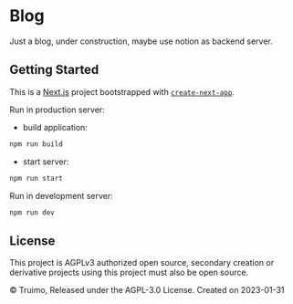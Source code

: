 # Blog
Just a blog, under construction, maybe use notion as backend server.

## Getting Started
This is a [Next.js](https://nextjs.org/) project bootstrapped with [`create-next-app`](https://github.com/vercel/next.js/tree/canary/packages/create-next-app).

Run in production server:

- build application:
```bash
npm run build
```
- start server:
```bash
npm run start
```

Run in development server:
```bash
npm run dev
```

## License
This project is AGPLv3 authorized open source, secondary creation or derivative projects using this project must also be open source.

© Truimo, Released under the AGPL-3.0 License. Created on 2023-01-31
